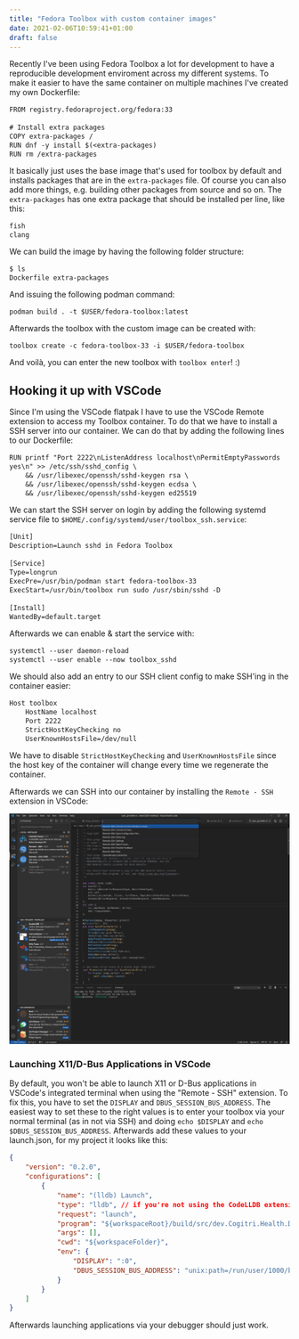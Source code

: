 ```yaml
---
title: "Fedora Toolbox with custom container images"
date: 2021-02-06T10:59:41+01:00
draft: false
---
```


Recently I've been using Fedora Toolbox a lot for development to have a reproducible
development enviroment across my different systems. To make it easier to have the
same container on multiple machines I've created my own Dockerfile:

<!--more-->

```
FROM registry.fedoraproject.org/fedora:33

# Install extra packages
COPY extra-packages /
RUN dnf -y install $(<extra-packages)
RUN rm /extra-packages
```

It basically just uses the base image that's used for toolbox by default and installs
packages that are in the `extra-packages` file. Of course you can also add more things,
e.g. building other packages from source and so on. The `extra-packages` has one extra package
that should be installed per line, like this:

```
fish
clang
```

We can build the image by having the following folder structure:

```
$ ls
Dockerfile extra-packages
```

And issuing the following podman command:

```
podman build . -t $USER/fedora-toolbox:latest
```

Afterwards the toolbox with the custom image can be created with:

```
toolbox create -c fedora-toolbox-33 -i $USER/fedora-toolbox
```

And voilà, you can enter the new toolbox with `toolbox enter`! :)

## Hooking it up with VSCode

Since I'm using the VSCode flatpak I have to use the VSCode Remote extension to
access my Toolbox container. To do that we have to install a SSH server into our container.
We can do that by adding the following lines to our Dockerfile:

```
RUN printf "Port 2222\nListenAddress localhost\nPermitEmptyPasswords yes\n" >> /etc/ssh/sshd_config \
	&& /usr/libexec/openssh/sshd-keygen rsa \
	&& /usr/libexec/openssh/sshd-keygen ecdsa \
	&& /usr/libexec/openssh/sshd-keygen ed25519
```

We can start the SSH server on login by adding the following systemd service file to
`$HOME/.config/systemd/user/toolbox_ssh.service`:

```
[Unit]
Description=Launch sshd in Fedora Toolbox

[Service]
Type=longrun
ExecPre=/usr/bin/podman start fedora-toolbox-33
ExecStart=/usr/bin/toolbox run sudo /usr/sbin/sshd -D

[Install]
WantedBy=default.target
```

Afterwards we can enable & start the service with:

```
systemctl --user daemon-reload
systemctl --user enable --now toolbox_sshd
```

We should also add an entry to our SSH client config to make SSH'ing in the container easier:

```
Host toolbox
	HostName localhost
	Port 2222
	StrictHostKeyChecking no
	UserKnownHostsFile=/dev/null
```

We have to disable `StrictHostKeyChecking` and `UserKnownHostsFile` since the host key
of the container will change every time we regenerate the container.

Afterwards we can SSH into our container by installing the `Remote - SSH` extension
in VSCode:

![VSCode Screenshot](/posts/12-fedora-toolbox-vscode.png)

### Launching X11/D-Bus Applications in VSCode

By default, you won't be able to launch X11 or D-Bus applications in VSCode's
integrated terminal when using the "Remote - SSH" extension. To fix this,
you have to set the `DISPLAY` and `DBUS_SESSION_BUS_ADDRESS`. The easiest way
to set these to the right values is to enter your toolbox via your normal terminal
(as in not via SSH) and doing `echo $DISPLAY` and `echo $DBUS_SESSION_BUS_ADDRESS`.
Afterwards add these values to your launch.json, for my project it looks like this:

```json
{
    "version": "0.2.0",
    "configurations": [
        {
            "name": "(lldb) Launch",
            "type": "lldb", // if you're not using the CodeLLDB extension for debugging but instead the C/C++ one, change this to cppdbg
            "request": "launch",
            "program": "${workspaceRoot}/build/src/dev.Cogitri.Health.Devel", // Change this to the path of your exe
            "args": [],
            "cwd": "${workspaceFolder}",
            "env": {
                "DISPLAY": ":0",
                "DBUS_SESSION_BUS_ADDRESS": "unix:path=/run/user/1000/bus"
            }
        }
    ]
}
```

Afterwards launching applications via your debugger should just work.
